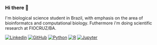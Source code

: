 ### Hi there 👋

I'm biological science student in Brazil, with emphasis on the area of bioinformatcs and computational biology. Futhermore i'm doing scientific research at FIOCRUZ/BA.

[![Linkedin](https://img.shields.io/badge/LinkedIn-0077B5?style=for-the-badge&logo=linkedin&logoColor=white)](https://www.linkedin.com/in/bruno-vinagre-56847a246/)
[![GitHub](	https://img.shields.io/badge/GitHub-100000?style=for-the-badge&logo=github&logoColor=white)](https://github.com/brunovinr)
[![Python](https://img.shields.io/badge/Python-3776AB?style=for-the-badge&logo=python&logoColor=white)]()
[![R](https://img.shields.io/badge/R-276DC3?style=for-the-badge&logo=r&logoColor=white)]()
[![Jupyter](https://img.shields.io/badge/Made%20with-Jupyter-orange?style=for-the-badge&logo=Jupyter)]()
